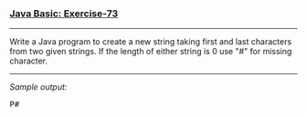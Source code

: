 ### [Java Basic: Exercise-73](https://www.w3resource.com/java-exercises/basic/java-basic-exercise-73.php)

***
<p>Write a Java program to create a new string taking first and last characters from two given strings. If the length of either string is 0 use "#" for missing character.</p>

***
_Sample output:_
<pre class="output">P#
</pre>